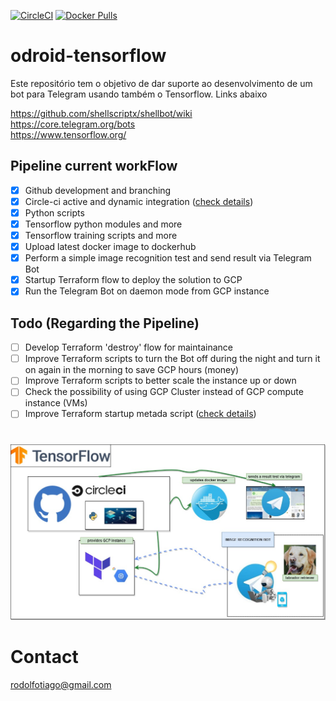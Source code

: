 [![CircleCI](https://circleci.com/gh/dodopontocom/odroid-tensorflow/tree/develop.svg?style=svg)](https://circleci.com/gh/dodopontocom/odroid-tensorflow/tree/develop)
[![Docker Pulls](https://img.shields.io/docker/pulls/rodolfoneto/tensorflow-retrained-experience.svg)](https://hub.docker.com/r/rodolfoneto/tensorflow-retrained-experience/)

# odroid-tensorflow

Este repositório tem o objetivo de dar suporte ao desenvolvimento de um bot para Telegram usando também o Tensorflow. Links abaixo  

https://github.com/shellscriptx/shellbot/wiki  
https://core.telegram.org/bots  
https://www.tensorflow.org/  

## Pipeline current workFlow  
- [x] Github development and branching  
- [x] Circle-ci active and dynamic integration ([check details](.circleci/README.md))
- [x] Python scripts  
- [x] Tensorflow python modules and more  
- [x] Tensorflow training scripts and more  
- [x] Upload latest docker image to dockerhub  
- [x] Perform a simple image recognition test and send result via Telegram Bot    
- [x] Startup Terraform flow to deploy the solution to GCP  
- [x] Run the Telegram Bot on daemon mode from GCP instance  

## Todo (Regarding the Pipeline)  

- [ ] Develop Terraform 'destroy' flow for maintainance  
- [ ] Improve Terraform scripts to turn the Bot off during the night and turn it on again in the morning to save GCP hours (money)    
- [ ] Improve Terraform scripts to better scale the instance up or down  
- [ ] Check the possibility of using GCP Cluster instead of GCP compute instance (VMs)  
- [ ] Improve Terraform startup metada script ([check details](Terraform/README.md))

#

![Pipeline workFlow](images/01_dev_flow.jpg)  

# Contact  
rodolfotiago@gmail.com  


